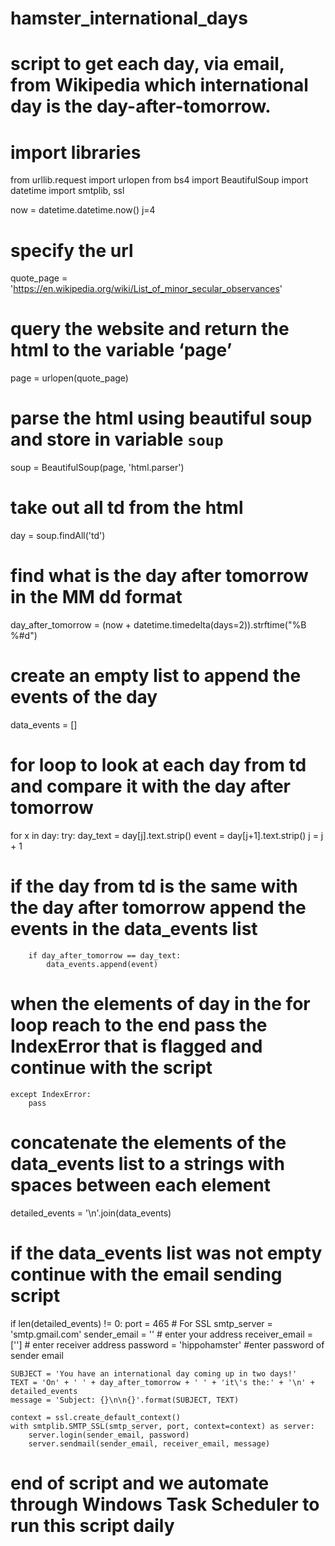 # hamster_international_days
# script to get each day, via email, from Wikipedia which international day is the day-after-tomorrow.

# import libraries
from urllib.request import urlopen
from bs4 import BeautifulSoup
import datetime
import smtplib, ssl

now = datetime.datetime.now()
j=4
# specify the url
quote_page = 'https://en.wikipedia.org/wiki/List_of_minor_secular_observances'
# query the website and return the html to the variable ‘page’
page = urlopen(quote_page)
# parse the html using beautiful soup and store in variable `soup`
soup = BeautifulSoup(page, 'html.parser')
# take out all td from the html 
day = soup.findAll('td')
# find what is the day after tomorrow in the MM dd format
day_after_tomorrow = (now + datetime.timedelta(days=2)).strftime("%B %#d")
# create an empty list to append the events of the day
data_events = []

# for loop to look at each day from td and compare it with the day after tomorrow
for x in day:
    try:
        day_text = day[j].text.strip()
        event = day[j+1].text.strip()
        j = j + 1
# if the day from td is the same with the day after tomorrow append the events in the data_events list
        if day_after_tomorrow == day_text:
            data_events.append(event)
# when the elements of day in the for loop reach to the end pass the IndexError that is flagged and continue with the script
    except IndexError:
        pass

# concatenate the elements of the data_events list to a strings with spaces between each element
detailed_events = '\n'.join(data_events)

# if the data_events list was not empty continue with the email sending script
if len(detailed_events) != 0:
    port = 465  # For SSL
    smtp_server = 'smtp.gmail.com'
    sender_email = ''  # enter your address
    receiver_email = ['']  # enter receiver address
    password = 'hippohamster' #enter password of sender email

    SUBJECT = 'You have an international day coming up in two days!'
    TEXT = 'On' + ' ' + day_after_tomorrow + ' ' + 'it\'s the:' + '\n' + detailed_events
    message = 'Subject: {}\n\n{}'.format(SUBJECT, TEXT)

    context = ssl.create_default_context()
    with smtplib.SMTP_SSL(smtp_server, port, context=context) as server:
        server.login(sender_email, password)
        server.sendmail(sender_email, receiver_email, message)
# end of script and we automate through Windows Task Scheduler to run this script daily
